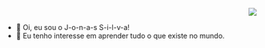 <img align="right" src="https://komarev.com/ghpvc/?username=J-o-n-a-s&color=ff69b4"><br>
- 👋 Oi, eu sou o J-o-n-a-s S-i-l-v-a!
- 👀 Eu tenho interesse em aprender tudo o que existe no mundo.


<!---
J-o-n-a-s is a ✨ special ✨ repository because its `README.md` (this file) appears on your GitHub profile.
You can click the Preview link to take a look at your changes.
--->
